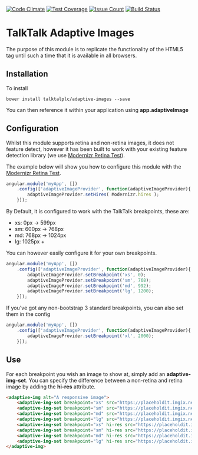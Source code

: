 [![Code Climate](https://codeclimate.com/github/talktalkplc/adaptive-images/badges/gpa.svg)](https://codeclimate.com/github/talktalkplc/adaptive-images)
[![Test Coverage](https://codeclimate.com/github/talktalkplc/adaptive-images/badges/coverage.svg)](https://codeclimate.com/github/talktalkplc/adaptive-images/coverage)
[![Issue Count](https://codeclimate.com/github/talktalkplc/adaptive-images/badges/issue_count.svg)](https://codeclimate.com/github/talktalkplc/adaptive-images)
[![Build Status](https://travis-ci.org/talktalkplc/adaptive-images.svg?branch=master)](https://travis-ci.org/talktalkplc/adaptive-images)

# TalkTalk Adaptive Images

The purpose of this module is to replicate the functionality of the HTML5 <picture> tag
until such a time that it is available in all browsers.

## Installation

To install

```
bower install talktalplc/adaptive-images --save
```

You can then reference it within your application using **app.adaptiveImage**

## Configuration

Whilst this module supports retina and non-retina images, it does not feature detect,
however it has been built to work with your existing feature detection library (we use [Modernizr Retina Test]).

The example below will show you how to configure this module with the [Modernizr Retina Test].

```javascript
angular.module('myApp', [])
    .config(['adaptiveImageProvider', function(adaptiveImageProvider){
        adaptiveImageProvider.setHires( Modernizr.hires );
    }]);
```

By Default, it is configured to work with the TalkTalk breakpoints, these are:
- xs: 0px -> 599px
- sm: 600px -> 768px
- md: 768px -> 1024px
- lg: 1025px +

You can however easily configure it for your own breakpoints.

```javascript
angular.module('myApp', [])
    .config(['adaptiveImageProvider', function(adaptiveImageProvider){
        adaptiveImageProvider.setBreakpoint('xs', 0);
        adaptiveImageProvider.setBreakpoint('sm', 768);
        adaptiveImageProvider.setBreakpoint('md', 992);
        adaptiveImageProvider.setBreakpoint('lg', 1200);
    }]);
```

If you've got any non-bootstrap 3 standard breakpoints, you can also set them in the config

```javascript
angular.module('myApp', [])
    .config(['adaptiveImageProvider', function(adaptiveImageProvider){
        adaptiveImageProvider.setBreakpoint('xl', 2000);
    }]);
```
[Modernizr Retina Test]: https://github.com/joaocunha/modernizr-retina-test

## Use

For each breakpoint you wish an image to show at, simply add an **adaptive-img-set**.
You can specify the difference between a non-retina and retina image by adding the **hi-res** attribute.

```html
<adaptive-img alt="A responsive image">
    <adaptive-img-set breakpoint="xs" src="https://placeholdit.imgix.net/~text?txtsize=33&txt=xs-1x&w=350&h=150"></adaptive-img-set>
    <adaptive-img-set breakpoint="sm" src="https://placeholdit.imgix.net/~text?txtsize=33&txt=sm-1x&w=350&h=150"></adaptive-img-set>
    <adaptive-img-set breakpoint="md" src="https://placeholdit.imgix.net/~text?txtsize=33&txt=md-1x&w=350&h=150"></adaptive-img-set>
    <adaptive-img-set breakpoint="lg" src="https://placeholdit.imgix.net/~text?txtsize=33&txt=lg-1x&w=350&h=150"></adaptive-img-set>
    <adaptive-img-set breakpoint="xs" hi-res src="https://placeholdit.imgix.net/~text?txtsize=33&txt=xs-2x&w=700&h=300"></adaptive-img-set>
    <adaptive-img-set breakpoint="sm" hi-res src="https://placeholdit.imgix.net/~text?txtsize=33&txt=sm-2x&w=700&h=300"></adaptive-img-set>
    <adaptive-img-set breakpoint="md" hi-res src="https://placeholdit.imgix.net/~text?txtsize=33&txt=md-2x&w=700&h=300"></adaptive-img-set>
    <adaptive-img-set breakpoint="lg" hi-res src="https://placeholdit.imgix.net/~text?txtsize=33&txt=lg-2x&w=700&h=300"></adaptive-img-set>
</adaptive-img>
```
